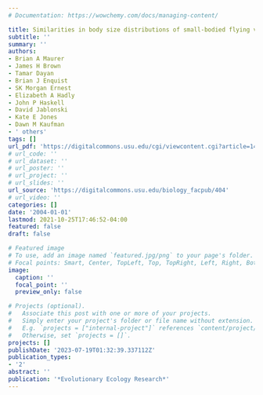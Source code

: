 ```yaml
---
# Documentation: https://wowchemy.com/docs/managing-content/

title: Similarities in body size distributions of small-bodied flying vertebrates
subtitle: ''
summary: ''
authors:
- Brian A Maurer
- James H Brown
- Tamar Dayan
- Brian J Enquist
- SK Morgan Ernest
- Elizabeth A Hadly
- John P Haskell
- David Jablonski
- Kate E Jones
- Dawn M Kaufman
- ' others'
tags: []
url_pdf: 'https://digitalcommons.usu.edu/cgi/viewcontent.cgi?article=1403&context=biology_facpub'
# url_code: ''
# url_dataset: ''
# url_poster: ''
# url_project: ''
# url_slides: ''
url_source: 'https://digitalcommons.usu.edu/biology_facpub/404'
# url_video: ''
categories: []
date: '2004-01-01'
lastmod: 2021-10-25T17:46:52-04:00
featured: false
draft: false

# Featured image
# To use, add an image named `featured.jpg/png` to your page's folder.
# Focal points: Smart, Center, TopLeft, Top, TopRight, Left, Right, BottomLeft, Bottom, BottomRight.
image:
  caption: ''
  focal_point: ''
  preview_only: false

# Projects (optional).
#   Associate this post with one or more of your projects.
#   Simply enter your project's folder or file name without extension.
#   E.g. `projects = ["internal-project"]` references `content/project/deep-learning/index.md`.
#   Otherwise, set `projects = []`.
projects: []
publishDate: '2023-07-19T01:32:39.337112Z'
publication_types:
- '2'
abstract: ''
publication: '*Evolutionary Ecology Research*'
---
```

